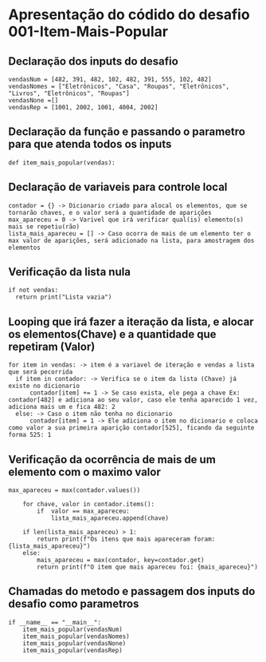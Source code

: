 # Apresentação do códido do desafio 001-Item-Mais-Popular

## Declaração dos inputs do desafio
```
vendasNum = [482, 391, 482, 102, 482, 391, 555, 102, 482]
vendasNomes = ["Eletrônicos", "Casa", "Roupas", "Eletrônicos", "Livros", "Eletrônicos", "Roupas"]
vendasNone =[]
vendasRep = [1001, 2002, 1001, 4004, 2002]
```

## Declaração da função e passando o parametro para que atenda todos os inputs
```
def item_mais_popular(vendas):
```

## Declaração de variaveis para controle local
```
contador = {} -> Dicionario criado para alocal os elementos, que se tornarão chaves, e o valor será a quantidade de aparições
max_apareceu = 0 -> Varivel que irá verificar qual(is) elemento(s) mais se repetiu(rão) 
lista_mais_apareceu = [] -> Caso ocorra de mais de um elemento ter o max valor de aparições, será adicionado na lista, para amostragem dos elementos
```

## Verificação da lista nula
```
if not vendas:
  return print("Lista vazia")   
```

## Looping que irá fazer a iteração da lista, e alocar os elementos(Chave) e a quantidade que repetiram (Valor)
```
for item in vendas: -> item é a variavel de iteração e vendas a lista que será pecorrida
  if item in contador: -> Verifica se o item da lista (Chave) já existe no dicionario
      contador[item] += 1 -> Se caso exista, ele pega a chave Ex: contador[482] e adiciona ao seu valor, caso ele tenha aparecido 1 vez, adiciona mais um e fica 482: 2
  else: -> Caso o item não tenha no dicionario
      contador[item] = 1 -> Ele adiciona o item no dicionario e coloca como valor a sua primeira aparição contador[525], ficando da seguinte forma 525: 1
```

## Verificação da ocorrência de mais de um elemento com o maximo valor
```
max_apareceu = max(contador.values())

    for chave, valor in contador.items():
        if  valor == max_apareceu:
            lista_mais_apareceu.append(chave)
            
    if len(lista_mais_apareceu) > 1:
        return print(f"Os itens que mais apareceram foram: {lista_mais_apareceu}")
    else:
        mais_apareceu = max(contador, key=contador.get)
        return print(f"O item que mais apareceu foi: {mais_apareceu}")
```

## Chamadas do metodo e passagem dos inputs do desafio como parametros
```
if __name__ == "__main__":
    item_mais_popular(vendasNum)
    item_mais_popular(vendasNomes)
    item_mais_popular(vendasNone)
    item_mais_popular(vendasRep)
```
